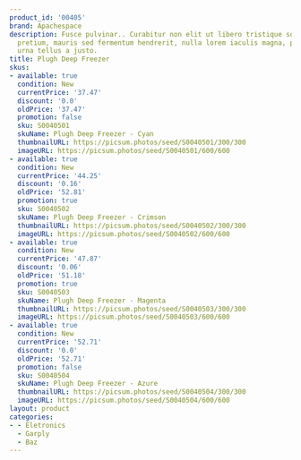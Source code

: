 ```yaml
---
product_id: '00405'
brand: Apachespace
description: Fusce pulvinar.. Curabitur non elit ut libero tristique sodales. Praesent
  pretium, mauris sed fermentum hendrerit, nulla lorem iaculis magna, pulvinar scelerisque
  urna tellus a justo.
title: Plugh Deep Freezer
skus:
- available: true
  condition: New
  currentPrice: '37.47'
  discount: '0.0'
  oldPrice: '37.47'
  promotion: false
  sku: S0040501
  skuName: Plugh Deep Freezer - Cyan
  thumbnailURL: https://picsum.photos/seed/S0040501/300/300
  imageURL: https://picsum.photos/seed/S0040501/600/600
- available: true
  condition: New
  currentPrice: '44.25'
  discount: '0.16'
  oldPrice: '52.81'
  promotion: true
  sku: S0040502
  skuName: Plugh Deep Freezer - Crimson
  thumbnailURL: https://picsum.photos/seed/S0040502/300/300
  imageURL: https://picsum.photos/seed/S0040502/600/600
- available: true
  condition: New
  currentPrice: '47.87'
  discount: '0.06'
  oldPrice: '51.18'
  promotion: true
  sku: S0040503
  skuName: Plugh Deep Freezer - Magenta
  thumbnailURL: https://picsum.photos/seed/S0040503/300/300
  imageURL: https://picsum.photos/seed/S0040503/600/600
- available: true
  condition: New
  currentPrice: '52.71'
  discount: '0.0'
  oldPrice: '52.71'
  promotion: false
  sku: S0040504
  skuName: Plugh Deep Freezer - Azure
  thumbnailURL: https://picsum.photos/seed/S0040504/300/300
  imageURL: https://picsum.photos/seed/S0040504/600/600
layout: product
categories:
- - Eletronics
  - Garply
  - Baz
---
```

